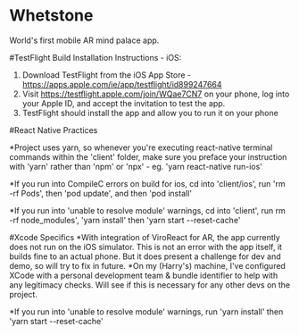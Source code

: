 # Whetstone
World's first mobile AR mind palace app.

#TestFlight Build Installation Instructions - iOS:
1. Download TestFlight from the iOS App Store - https://apps.apple.com/ie/app/testflight/id899247664
2. Visit https://testflight.apple.com/join/WQae7CN7 on your phone, log into your Apple ID, and accept the invitation to test the app.
3. TestFlight should install the app and allow you to run it on your phone

#React Native Practices

*Project uses yarn, so whenever you're executing react-native terminal commands within the 'client' folder, make sure you preface your instruction with 'yarn' rather than 'npm' or 'npx' - eg. 'yarn react-native run-ios'

*If you run into CompileC errors on build for ios, cd into 'client/ios', run 'rm -rf Pods', then 'pod update', and then 'pod install'

*If you run into 'unable to resolve module' warnings, cd into 'client', run rm -rf node_modules', 'yarn install' then 'yarn start --reset-cache'

#Xcode Specifics
*With integration of ViroReact for AR, the app currently does not run on the iOS simulator. This is not an error with the app itself, it builds fine to an actual phone. But it does present a challenge for dev and demo, so will try to fix in future.
*On my (Harry's) machine, I've configured XCode with a personal development team & bundle identifier to help with any legitimacy checks. Will see if this is necessary for any other devs on the project.

*If you run into 'unable to resolve module' warnings, run 'yarn install' then 'yarn start --reset-cache'
